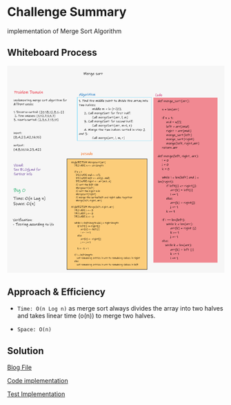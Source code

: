 # Challenge Summary

implementation of Merge Sort Algorithm

## Whiteboard Process

![whiteboard](/code401/merge-sort/mergesort.png)

## Approach & Efficiency

- ```Time: O(n Log n)``` as merge sort always divides the array into two halves and takes linear time (o(n)) to merge two halves.

- ```Space: O(n)```

## Solution

[Blog File](/code401/merge-sort/BLOG.md)

[Code implementation](/code401/merge-sort/merge_sort/merge_sort.py)

[Test Implementation](/code401/merge-sort/tests/test_merge_sort.py)
